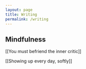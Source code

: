 ```yaml
---
layout: page
title: Writing
permalink: /writing
---
```


## Mindfulness

[[You must befriend the inner critic]]

[[Showing up every day, softly]]
